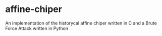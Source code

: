 # affine-chiper
An implementation of the historycal affine chiper written in C and a Brute Force Attack written in Python
